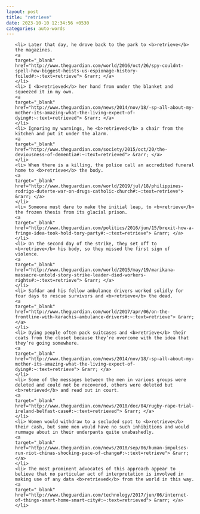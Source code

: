 ```yaml
---
layout: post
title: "retrieve"
date: 2023-10-10 12:34:56 +0530
categories: auto-words
---
```

<ol>

    <li> Later that day, he drove back to the park to <b>retrieve</b> the magazines.
    <a 
    target="_blank" 
    href="http://www.theguardian.com/world/2016/oct/26/spy-couldnt-spell-how-biggest-heists-us-espionage-history-foiled#:~:text=retrieve"> &rarr; </a>
    </li>
    <li> I <b>retrieved</b> her hand from under the blanket and squeezed it in my own.
    <a 
    target="_blank" 
    href="http://www.theguardian.com/news/2014/nov/18/-sp-all-about-my-mother-its-amazing-what-the-living-expect-of-dying#:~:text=retrieved"> &rarr; </a>
    </li>
    <li> Ignoring my warnings, he <b>retrieved</b> a chair from the kitchen and put it under the alarm.
    <a 
    target="_blank" 
    href="http://www.theguardian.com/society/2015/oct/20/the-deviousness-of-dementia#:~:text=retrieved"> &rarr; </a>
    </li>
    <li> When there is a killing, the police call an accredited funeral home to <b>retrieve</b> the body.
    <a 
    target="_blank" 
    href="http://www.theguardian.com/world/2019/jul/18/philippines-rodrigo-duterte-war-on-drugs-catholic-church#:~:text=retrieve"> &rarr; </a>
    </li>
    <li> Someone must dare to make the initial leap, to <b>retrieve</b> the frozen thesis from its glacial prison.
    <a 
    target="_blank" 
    href="http://www.theguardian.com/politics/2016/jun/15/brexit-how-a-fringe-idea-took-hold-tory-party#:~:text=retrieve"> &rarr; </a>
    </li>
    <li> On the second day of the strike, they set off to <b>retrieve</b> his body, so they missed the first sign of violence.
    <a 
    target="_blank" 
    href="http://www.theguardian.com/world/2015/may/19/marikana-massacre-untold-story-strike-leader-died-workers-rights#:~:text=retrieve"> &rarr; </a>
    </li>
    <li> Safdar and his fellow ambulance drivers worked solidly for four days to rescue survivors and <b>retrieve</b> the dead.
    <a 
    target="_blank" 
    href="http://www.theguardian.com/world/2017/apr/06/on-the-frontline-with-karachis-ambulance-drivers#:~:text=retrieve"> &rarr; </a>
    </li>
    <li> Dying people often pack suitcases and <b>retrieve</b> their coats from the closet because they’re overcome with the idea that they’re going somewhere.
    <a 
    target="_blank" 
    href="http://www.theguardian.com/news/2014/nov/18/-sp-all-about-my-mother-its-amazing-what-the-living-expect-of-dying#:~:text=retrieve"> &rarr; </a>
    </li>
    <li> Some of the messages between the men in various groups were deleted and could not be recovered, others were deleted but <b>retrieved</b> and read out in court.
    <a 
    target="_blank" 
    href="http://www.theguardian.com/news/2018/dec/04/rugby-rape-trial-ireland-belfast-case#:~:text=retrieved"> &rarr; </a>
    </li>
    <li> Women would withdraw to a secluded spot to <b>retrieve</b> their cash, but some men would have no such inhibitions and would rummage about in their underpants quite unabashedly.
    <a 
    target="_blank" 
    href="http://www.theguardian.com/news/2018/sep/06/human-impulses-run-riot-chinas-shocking-pace-of-change#:~:text=retrieve"> &rarr; </a>
    </li>
    <li> The most prominent advocates of this approach appear to believe that no particular act of interpretation is involved in making use of any data <b>retrieved</b> from the world in this way.
    <a 
    target="_blank" 
    href="http://www.theguardian.com/technology/2017/jun/06/internet-of-things-smart-home-smart-city#:~:text=retrieved"> &rarr; </a>
    </li>